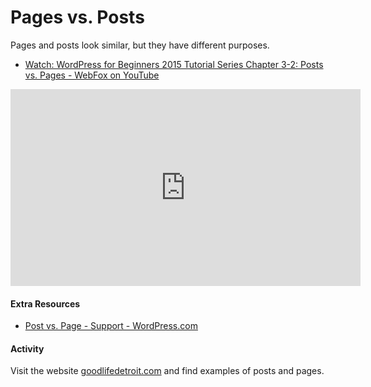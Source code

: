 # Pages vs. Posts

Pages and posts look similar, but they have different purposes.

- [Watch: WordPress for Beginners 2015 Tutorial Series Chapter 3-2: Posts vs. Pages - WebFox on YouTube](https://youtu.be/ac6t3jKKdWY)

<iframe width="560" height="315" src="https://www.youtube.com/embed/ac6t3jKKdWY" frameborder="0" allow="accelerometer; autoplay; encrypted-media; gyroscope; picture-in-picture" allowfullscreen></iframe>

#### Extra Resources
- [Post vs. Page - Support - WordPress.com](https://en.support.wordpress.com/post-vs-page/)

#### Activity
Visit the website [goodlifedetroit.com](https://goodlifedetroit.com/) and find examples of posts and pages.
